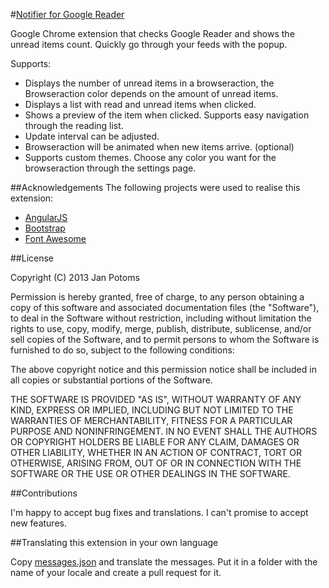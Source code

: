 #[Notifier for Google Reader](https://chrome.google.com/webstore/detail/notifier-for-google-reade/kfimchjilnmjmjpdgedcamjninpdkkpk)


Google Chrome extension that checks Google Reader and shows the unread items count. Quickly go through your feeds with the popup.


Supports:

  * Displays the number of unread items in a browseraction, the Browseraction color depends on the amount of unread items.
  * Displays a list with read and unread items when clicked.
  * Shows a preview of the item when clicked. Supports easy navigation through the reading list.
  * Update interval can be adjusted.
  * Browseraction will be animated when new items arrive. (optional)
  * Supports custom themes. Choose any color you want for the browseraction through the settings page.

##Acknowledgements
  The following projects were used to realise this extension:

  * [AngularJS](http://angularjs.org/)
  * [Bootstrap](http://twitter.github.com/bootstrap/)
  * [Font Awesome](http://fortawesome.github.com/Font-Awesome/)

##License

Copyright (C) 2013 Jan Potoms

Permission is hereby granted, free of charge, to any person obtaining a copy of this software and associated documentation files (the "Software"), to deal in the Software without restriction, including without limitation the rights to use, copy, modify, merge, publish, distribute, sublicense, and/or sell copies of the Software, and to permit persons to whom the Software is furnished to do so, subject to the following conditions:

The above copyright notice and this permission notice shall be included in all copies or substantial portions of the Software.

THE SOFTWARE IS PROVIDED "AS IS", WITHOUT WARRANTY OF ANY KIND, EXPRESS OR IMPLIED, INCLUDING BUT NOT LIMITED TO THE WARRANTIES OF MERCHANTABILITY, FITNESS FOR A PARTICULAR PURPOSE AND NONINFRINGEMENT. IN NO EVENT SHALL THE AUTHORS OR COPYRIGHT HOLDERS BE LIABLE FOR ANY CLAIM, DAMAGES OR OTHER LIABILITY, WHETHER IN AN ACTION OF CONTRACT, TORT OR OTHERWISE, ARISING FROM, OUT OF OR IN CONNECTION WITH THE SOFTWARE OR THE USE OR OTHER DEALINGS IN THE SOFTWARE.

##Contributions

I'm happy to accept bug fixes and translations. I can't promise to accept new features.

##Translating this extension in your own language

Copy [messages.json](https://github.com/Janpotoms/google-reader-notifier/blob/master/app/_locales/en/messages.json) and translate the messages. Put it in a folder with the name of your locale and create a pull request for it.